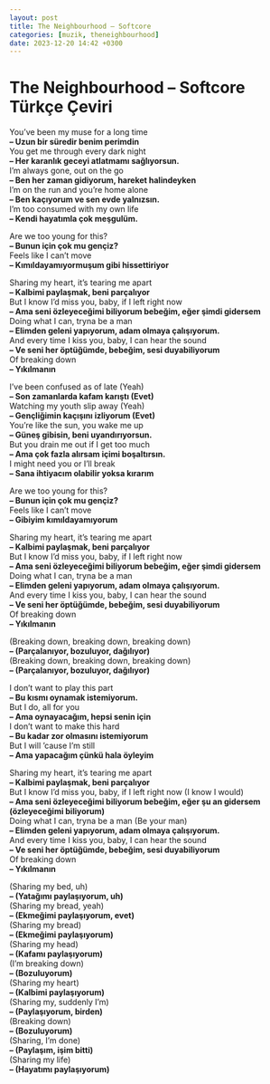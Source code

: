 ```yaml
---
layout: post
title: The Neighbourhood – Softcore
categories: [muzik, theneighbourhood]
date: 2023-12-20 14:42 +0300
---
```


# The Neighbourhood – Softcore Türkçe Çeviri

You’ve been my muse for a long time <br>
**– Uzun bir süredir benim perimdin <br>**
You get me through every dark night <br>
**– Her karanlık geceyi atlatmamı sağlıyorsun. <br>**
I’m always gone, out on the go <br>
**– Ben her zaman gidiyorum, hareket halindeyken <br>**
I’m on the run and you’re home alone <br>
**– Ben kaçıyorum ve sen evde yalnızsın. <br>**
I’m too consumed with my own life <br>
**– Kendi hayatımla çok meşgulüm.**

Are we too young for this? <br>
**– Bunun için çok mu gençiz? <br>**
Feels like I can’t move <br>
**– Kımıldayamıyormuşum gibi hissettiriyor**

Sharing my heart, it’s tearing me apart <br>
**– Kalbimi paylaşmak, beni parçalıyor <br>**
But I know I’d miss you, baby, if I left right now <br>
**– Ama seni özleyeceğimi biliyorum bebeğim, eğer şimdi gidersem <br>**
Doing what I can, tryna be a man <br>
**– Elimden geleni yapıyorum, adam olmaya çalışıyorum. <br>**
And every time I kiss you, baby, I can hear the sound <br>
**– Ve seni her öptüğümde, bebeğim, sesi duyabiliyorum <br>**
Of breaking down <br>
**– Yıkılmanın**

I’ve been confused as of late (Yeah) <br>
**– Son zamanlarda kafam karıştı (Evet) <br>**
Watching my youth slip away (Yeah) <br>
**– Gençliğimin kaçışını izliyorum (Evet) <br>**
You’re like the sun, you wake me up <br>
**– Güneş gibisin, beni uyandırıyorsun. <br>**
But you drain me out if I get too much <br>
**– Ama çok fazla alırsam içimi boşaltırsın. <br>**
I might need you or I’ll break <br>
**– Sana ihtiyacım olabilir yoksa kırarım**

Are we too young for this? <br>
**– Bunun için çok mu gençiz? <br>**
Feels like I can’t move <br>
**– Gibiyim kımıldayamıyorum**

Sharing my heart, it’s tearing me apart <br>
**– Kalbimi paylaşmak, beni parçalıyor <br>**
But I know I’d miss you, baby, if I left right now <br>
**– Ama seni özleyeceğimi biliyorum bebeğim, eğer şimdi gidersem <br>**
Doing what I can, tryna be a man <br>
**– Elimden geleni yapıyorum, adam olmaya çalışıyorum. <br>**
And every time I kiss you, baby, I can hear the sound <br>
**– Ve seni her öptüğümde, bebeğim, sesi duyabiliyorum <br>**
Of breaking down <br>
**– Yıkılmanın**

(Breaking down, breaking down, breaking down) <br>
**– (Parçalanıyor, bozuluyor, dağılıyor) <br>**
(Breaking down, breaking down, breaking down) <br>
**– (Parçalanıyor, bozuluyor, dağılıyor)**

I don’t want to play this part <br>
**– Bu kısmı oynamak istemiyorum. <br>**
But I do, all for you <br>
**– Ama oynayacağım, hepsi senin için <br>**
I don’t want to make this hard <br>
**– Bu kadar zor olmasını istemiyorum <br>**
But I will ’cause I’m still <br>
**– Ama yapacağım çünkü hala öyleyim**

Sharing my heart, it’s tearing me apart <br>
**– Kalbimi paylaşmak, beni parçalıyor <br>**
But I know I’d miss you, baby, if I left right now (I know I would) <br>
**– Ama seni özleyeceğimi biliyorum bebeğim, eğer şu an gidersem (özleyeceğimi biliyorum) <br>**
Doing what I can, tryna be a man (Be your man) <br>
**– Elimden geleni yapıyorum, adam olmaya çalışıyorum. <br>**
And every time I kiss you, baby, I can hear the sound <br>
**– Ve seni her öptüğümde, bebeğim, sesi duyabiliyorum <br>**
Of breaking down <br>
**– Yıkılmanın <br>**

(Sharing my bed, uh) <br>
**– (Yatağımı paylaşıyorum, uh) <br>**
(Sharing my bread, yeah) <br>
**– (Ekmeğimi paylaşıyorum, evet) <br>**
(Sharing my bread) <br>
**– (Ekmeğimi paylaşıyorum) <br>**
(Sharing my head) <br>
**– (Kafamı paylaşıyorum) <br>**
(I’m breaking down) <br>
**– (Bozuluyorum) <br>**
(Sharing my heart) <br>
**– (Kalbimi paylaşıyorum) <br>**
(Sharing my, suddenly I’m) <br>
**– (Paylaşıyorum, birden) <br>**
(Breaking down) <br>
**– (Bozuluyorum) <br>**
(Sharing, I’m done) <br>
**– (Paylaşım, işim bitti) <br>**
(Sharing my life) <br>
**– (Hayatımı paylaşıyorum)**